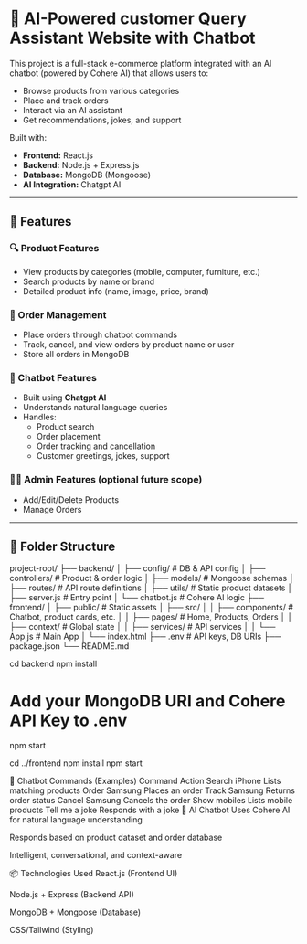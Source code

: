 # 🛒 AI-Powered customer Query Assistant Website with Chatbot

This project is a full-stack e-commerce platform integrated with an AI chatbot (powered by Cohere AI) that allows users to:
- Browse products from various categories
- Place and track orders
- Interact via an AI assistant
- Get recommendations, jokes, and support

Built with:
- **Frontend:** React.js
- **Backend:** Node.js + Express.js
- **Database:** MongoDB (Mongoose)
- **AI Integration:** Chatgpt AI

---

## 🚀 Features

### 🔍 Product Features
- View products by categories (mobile, computer, furniture, etc.)
- Search products by name or brand
- Detailed product info (name, image, price, brand)

### 🛒 Order Management
- Place orders through chatbot commands
- Track, cancel, and view orders by product name or user
- Store all orders in MongoDB

### 🤖 Chatbot Features
- Built using **Chatgpt AI**
- Understands natural language queries
- Handles:
  - Product search
  - Order placement
  - Order tracking and cancellation
  - Customer greetings, jokes, support

### 👨‍💼 Admin Features (optional future scope)
- Add/Edit/Delete Products
- Manage Orders

---

## 📁 Folder Structure
project-root/ 
├── backend/ │ ├── config/ # DB & API config │ ├── controllers/ # Product & order logic │ ├── models/ # Mongoose schemas │ ├── routes/ # API route definitions │ ├── utils/ # Static product datasets │ ├── server.js # Entry point │ └── chatbot.js # Cohere AI logic
├── frontend/ │ ├── public/ # Static assets │ ├── src/ │ │ ├── components/ # Chatbot, product cards, etc. │ │ ├── pages/ # Home, Products, Orders │ │ ├── context/ # Global state │ │ ├── services/ # API services │ │ └── App.js # Main App │ └── index.html ├── .env # API keys, DB URIs ├── package.json └── README.md

cd backend
npm install
# Add your MongoDB URI and Cohere API Key to .env
npm start


cd ../frontend
npm install
npm start




💬 Chatbot Commands (Examples)
Command	Action
Search iPhone	Lists matching products
Order Samsung	Places an order
Track Samsung	Returns order status
Cancel Samsung	Cancels the order
Show mobiles	Lists mobile products
Tell me a joke	Responds with a joke
🧠 AI Chatbot
Uses Cohere AI for natural language understanding

Responds based on product dataset and order database

Intelligent, conversational, and context-aware

📦 Technologies Used
React.js (Frontend UI)

Node.js + Express (Backend API)

MongoDB + Mongoose (Database)

CSS/Tailwind (Styling)





